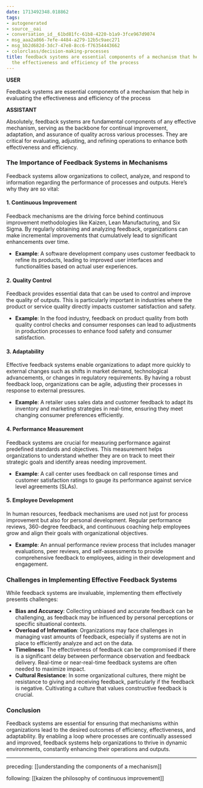 ```yaml
---
date: 1713492348.018862
tags:
- autogenerated
- source__oai
- conversation_id__61bd81fc-61b8-4220-b1a9-3fce967d9074
- msg_aaa2a866-7efe-4484-a279-12b5c9aec271
- msg_bb2d682d-3dc7-47e8-8cc6-f76354443662
- colorclass/decision-making-processes
title: feedback systems are essential components of a mechanism that help in evaluating
  the effectiveness and efficiency of the process
---
```


**USER**

Feedback systems are essential components of a mechanism that help in evaluating the effectiveness and efficiency of the process


**ASSISTANT**

Absolutely, feedback systems are fundamental components of any effective mechanism, serving as the backbone for continual improvement, adaptation, and assurance of quality across various processes. They are critical for evaluating, adjusting, and refining operations to enhance both effectiveness and efficiency.

### The Importance of Feedback Systems in Mechanisms

Feedback systems allow organizations to collect, analyze, and respond to information regarding the performance of processes and outputs. Here’s why they are so vital:

#### 1. **Continuous Improvement**

Feedback mechanisms are the driving force behind continuous improvement methodologies like Kaizen, Lean Manufacturing, and Six Sigma. By regularly obtaining and analyzing feedback, organizations can make incremental improvements that cumulatively lead to significant enhancements over time.

- **Example**: A software development company uses customer feedback to refine its products, leading to improved user interfaces and functionalities based on actual user experiences.

#### 2. **Quality Control**

Feedback provides essential data that can be used to control and improve the quality of outputs. This is particularly important in industries where the product or service quality directly impacts customer satisfaction and safety.

- **Example**: In the food industry, feedback on product quality from both quality control checks and consumer responses can lead to adjustments in production processes to enhance food safety and consumer satisfaction.

#### 3. **Adaptability**

Effective feedback systems enable organizations to adapt more quickly to external changes such as shifts in market demand, technological advancements, or changes in regulatory requirements. By having a robust feedback loop, organizations can be agile, adjusting their processes in response to external pressures.

- **Example**: A retailer uses sales data and customer feedback to adapt its inventory and marketing strategies in real-time, ensuring they meet changing consumer preferences efficiently.

#### 4. **Performance Measurement**

Feedback systems are crucial for measuring performance against predefined standards and objectives. This measurement helps organizations to understand whether they are on track to meet their strategic goals and identify areas needing improvement.

- **Example**: A call center uses feedback on call response times and customer satisfaction ratings to gauge its performance against service level agreements (SLAs).

#### 5. **Employee Development**

In human resources, feedback mechanisms are used not just for process improvement but also for personal development. Regular performance reviews, 360-degree feedback, and continuous coaching help employees grow and align their goals with organizational objectives.

- **Example**: An annual performance review process that includes manager evaluations, peer reviews, and self-assessments to provide comprehensive feedback to employees, aiding in their development and engagement.

### Challenges in Implementing Effective Feedback Systems

While feedback systems are invaluable, implementing them effectively presents challenges:

- **Bias and Accuracy**: Collecting unbiased and accurate feedback can be challenging, as feedback may be influenced by personal perceptions or specific situational contexts.
- **Overload of Information**: Organizations may face challenges in managing vast amounts of feedback, especially if systems are not in place to efficiently analyze and act on the data.
- **Timeliness**: The effectiveness of feedback can be compromised if there is a significant delay between performance observation and feedback delivery. Real-time or near-real-time feedback systems are often needed to maximize impact.
- **Cultural Resistance**: In some organizational cultures, there might be resistance to giving and receiving feedback, particularly if the feedback is negative. Cultivating a culture that values constructive feedback is crucial.

### Conclusion

Feedback systems are essential for ensuring that mechanisms within organizations lead to the desired outcomes of efficiency, effectiveness, and adaptability. By enabling a loop where processes are continually assessed and improved, feedback systems help organizations to thrive in dynamic environments, constantly enhancing their operations and outputs.


---

preceding: [[understanding the components of a mechanism]]  


following: [[kaizen the philosophy of continuous improvement]]